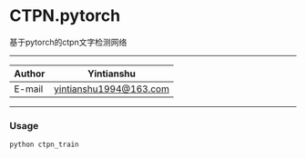 CTPN.pytorch
=======================================
基于pytorch的ctpn文字检测网络

****
|Author|Yintianshu|
|---|---
|E-mail|yintianshu1994@163.com
****

### Usage

    python ctpn_train





